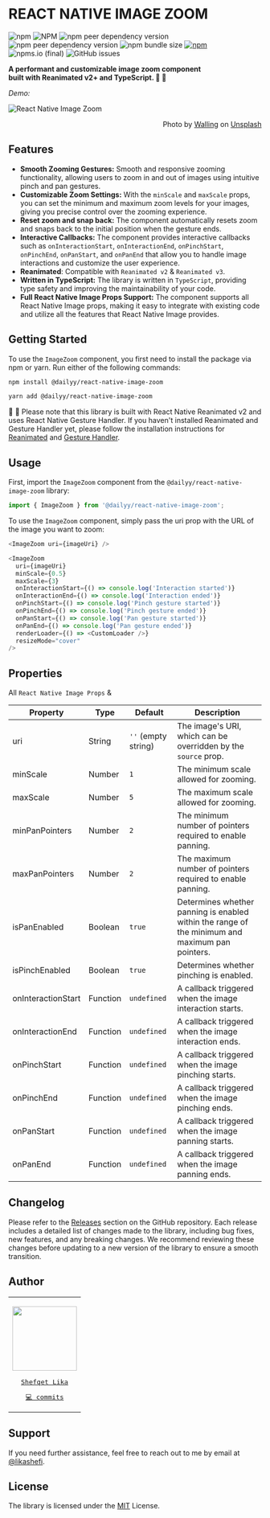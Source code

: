 # REACT NATIVE IMAGE ZOOM

![npm](https://img.shields.io/npm/v/@dailyy/react-native-image-zoom)
![NPM](https://img.shields.io/npm/l/@dailyy/react-native-image-zoom)
![npm peer dependency version](https://img.shields.io/npm/dependency-version/@dailyy/react-native-image-zoom/peer/react-native-reanimated)
![npm peer dependency version](https://img.shields.io/npm/dependency-version/@dailyy/react-native-image-zoom/peer/react-native-gesture-handler)
![npm bundle size](https://img.shields.io/bundlephobia/min/@dailyy/react-native-image-zoom)
[![npm](https://img.shields.io/badge/types-included-blue)](https://github.com/dailyy/react-native-image-zoom)
![npms.io (final)](https://img.shields.io/npms-io/maintenance-score/@dailyy/react-native-image-zoom)
![GitHub issues](https://img.shields.io/github/issues/dailyy/react-native-image-zoom)

**A performant and customizable image zoom component  
built with Reanimated v2+ and TypeScript. 🌃 🚀**

_Demo:_

![React Native Image Zoom](https://raw.githubusercontent.com/dailyy/react-native-image-zoom/main/demo.gif)

<div dir="rtl">
Photo by <a href="https://unsplash.com/photos/XLqiL-rz4V8" title="Photo by Walling">Walling</a> on <a href="https://unsplash.com" title="Unsplash">Unsplash</a>
</div>

## Features

- **Smooth Zooming Gestures:** Smooth and responsive zooming functionality, allowing users to zoom in and out of images using intuitive pinch and pan gestures.
- **Customizable Zoom Settings:** With the `minScale` and `maxScale` props, you can set the minimum and maximum zoom levels for your images, giving you precise control over the zooming experience.
- **Reset zoom and snap back:** The component automatically resets zoom and snaps back to the initial position when the gesture ends.
- **Interactive Callbacks:** The component provides interactive callbacks such as `onInteractionStart`, `onInteractionEnd`, `onPinchStart`, `onPinchEnd`, `onPanStart`, and `onPanEnd` that allow you to handle image interactions and customize the user experience.
- **Reanimated**: Compatible with `Reanimated v2` & `Reanimated v3`.
- **Written in TypeScript:** The library is written in `TypeScript`, providing type safety and improving the maintainability of your code.
- **Full React Native Image Props Support:** The component supports all React Native Image props, making it easy to integrate with existing code and utilize all the features that React Native Image provides.

## Getting Started

To use the `ImageZoom` component, you first need to install the package via npm or yarn. Run either of the following commands:

```sh
npm install @dailyy/react-native-image-zoom
```

```sh
yarn add @dailyy/react-native-image-zoom
```

🚨 🚨 Please note that this library is built with React Native Reanimated v2 and uses React Native Gesture Handler. If you haven't installed Reanimated and Gesture Handler yet, please follow the installation instructions for [Reanimated](https://docs.swmansion.com/react-native-reanimated/docs/fundamentals/installation) and [Gesture Handler](https://docs.swmansion.com/react-native-gesture-handler/docs/).

## Usage

First, import the `ImageZoom` component from the `@dailyy/react-native-image-zoom` library:

```javascript
import { ImageZoom } from '@dailyy/react-native-image-zoom';
```

To use the `ImageZoom` component, simply pass the uri prop with the URL of the image you want to zoom:

```javascript
<ImageZoom uri={imageUri} />
```

```javascript
<ImageZoom
  uri={imageUri}
  minScale={0.5}
  maxScale={3}
  onInteractionStart={() => console.log('Interaction started')}
  onInteractionEnd={() => console.log('Interaction ended')}
  onPinchStart={() => console.log('Pinch gesture started')}
  onPinchEnd={() => console.log('Pinch gesture ended')}
  onPanStart={() => console.log('Pan gesture started')}
  onPanEnd={() => console.log('Pan gesture ended')}
  renderLoader={() => <CustomLoader />}
  resizeMode="cover"
/>
```

## Properties

All `React Native Image Props` &

| Property           | Type     | Default             | Description                                                                                     |
| ------------------ | -------- | ------------------- | ----------------------------------------------------------------------------------------------- |
| uri                | String   | `''` (empty string) | The image's URI, which can be overridden by the `source` prop.                                  |
| minScale           | Number   | `1`                 | The minimum scale allowed for zooming.                                                          |
| maxScale           | Number   | `5`                 | The maximum scale allowed for zooming.                                                          |
| minPanPointers     | Number   | `2`                 | The minimum number of pointers required to enable panning.                                      |
| maxPanPointers     | Number   | `2`                 | The maximum number of pointers required to enable panning.                                      |
| isPanEnabled       | Boolean  | `true`              | Determines whether panning is enabled within the range of the minimum and maximum pan pointers. |
| isPinchEnabled     | Boolean  | `true`              | Determines whether pinching is enabled.                                                         |
| onInteractionStart | Function | `undefined`         | A callback triggered when the image interaction starts.                                         |
| onInteractionEnd   | Function | `undefined`         | A callback triggered when the image interaction ends.                                           |
| onPinchStart       | Function | `undefined`         | A callback triggered when the image pinching starts.                                            |
| onPinchEnd         | Function | `undefined`         | A callback triggered when the image pinching ends.                                              |
| onPanStart         | Function | `undefined`         | A callback triggered when the image panning starts.                                             |
| onPanEnd           | Function | `undefined`         | A callback triggered when the image panning ends.                                               |

## Changelog

Please refer to the [Releases](https://github.com/dailyy/react-native-image-zoom/releases) section on the GitHub repository. Each release includes a detailed list of changes made to the library, including bug fixes, new features, and any breaking changes. We recommend reviewing these changes before updating to a new version of the library to ensure a smooth transition.

## Author

<table> <tr> <td align='center'> <p></p><a href="https://github.com/dailyy"><pre><img src="https://avatars.githubusercontent.com/u/22661589?v=4?s=96" width="128px;" marginBottom="8px" alt=""/><br/><br/>Shefqet Lika</pre></a> <a href="https://github.com/dailyy/react-native-image-zoom/commits?author=dailyy" title="Code"><pre>💻 commits</pre></a> </td></tr></table>

<!-- ## Sponsor & Support -->

## Support

<!-- To keep this library maintained and up-to-date please consider [sponsoring it on GitHub](https://github.com/sponsors/dailyy). Or i -->

If you need further assistance, feel free to reach out to me by email at [@likashefi](mailto:likashefi@gmail.com).

## License

The library is licensed under the [MIT](./LICENSE) License.

<!--
## Contributing

See the [contributing guide](CONTRIBUTING.md) to learn how to contribute to the repository and the development workflow.

## License

MIT -->
